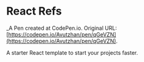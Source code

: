 # React Refs
 _A Pen created at CodePen.io. Original URL: [https://codepen.io/Avutzhan/pen/qGeVZN](https://codepen.io/Avutzhan/pen/qGeVZN).

 A starter React template to start your projects faster.
